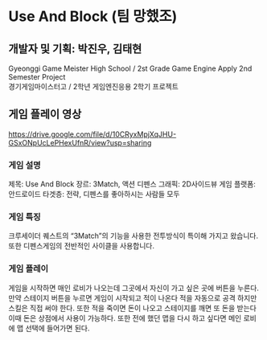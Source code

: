 # Use And Block (팀 망했조) 
## 개발자 및 기획: 박진우, 김태현

Gyeonggi Game Meister High School / 2st Grade Game Engine Apply 2nd Semester Project  
경기게임마이스터고 / 2학년 게임엔진응용 2학기 프로젝트

## 게임 플레이 영상

https://drive.google.com/file/d/10CRyxMpjXqJHU-GSxONpUcLePHexUfnR/view?usp=sharing

### 게임 설명 
제목: Use And Block
장르: 3Match, 액션 디펜스
그래픽: 2D사이드뷰 게임
플랫폼: 안드로이드
타겟층: 전략, 디펜스를 좋아하시는 사람들 모두
### 게임 특징
크루세이더 퀘스트의 “3Match”의 기능을 사용한 전투방식이 특이해 가지고 왔습니다. 또한 디펜스게임의 전반적인 사이클을 사용합니다.
### 게임 플레이 
게임을 시작하면 매인 로비가 나오는데 그곳에서 자신이 가고 싶은 곳에 버튼을 누른다. 만약 스테이지 버튼을 누르면 게임이 시작되고 적이 나온다 적을 자동으로 공격 하지만 스킬은 직접 써야 한다. 또한 적을 죽이면 돈이 나오고 스테이지를 깨면 또 돈을 받는다 이때 돈은 상점에서 사용이 가능하다. 또한 전에 했던 맵을 다시 하고 싶다면 메인 로비에 맵 선택에 들어가면 된다.
